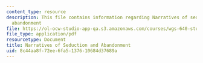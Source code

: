 ```yaml
---
content_type: resource
description: This file contains information regarding Narratives of seduction and
  abandonment
file: https://ol-ocw-studio-app-qa.s3.amazonaws.com/courses/wgs-640-studies-in-womens-life-narratives-interrogating-marriage-case-studies-in-american-law-and-culture-fall-2007/8c44aa8f72ee6fa5137610684d37689a_MITWGS_640F07_4_2.pdf
file_type: application/pdf
resourcetype: Document
title: Narratives of Seduction and Abandonment
uid: 8c44aa8f-72ee-6fa5-1376-10684d37689a
---
```

